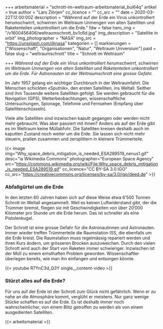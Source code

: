 +++
arbeitsmaterial = "schrott-im-weltraum-arbeitsmaterial_bui64q"
artikel = true
author = "Lars Ziörjen"
cc_licence = ""
cc_src = ""
date = 2020-03-22T12:00:00Z
description = "Während auf der Erde ein Virus unkontrolliert herumschwirrt, schwirren im Weltraum Unmengen von alten Satelliten und Raketenteilen unkontrolliert um die Erde."
fdw = false
hero_img = "/v1600456406/weltraumschrott_bv1c6d.jpg"
img_description = "Satellite in orbit"
img_photographer = "NASA"
img_src = "https://unsplash.com/@nasa"
kategorien = []
markierungen = ["Wissenschaft", "Organisationen", "Natur", "Weltraum Universium"]
paid = false
slug = "weltraumschrott"
title = "Schrott im Weltraum"

+++
_Während auf der Erde ein Virus unkontrolliert herumschwirrt, schwirren im Weltraum Unmengen von alten Satelliten und Raketenteilen unkontrolliert um die Erde. Für Astronauten ist der Weltraumschrott eine grosse Gefahr._

Im Jahr 1957 gelang ein wichtiger Durchbruch in der Weltraumfahrt. Die Menschen schickten «Sputnik», den ersten Satelliten, ins Weltall. Seither sind ihm Tausende weitere Satelliten gefolgt. Sie werden gebraucht für die Navigation (GPS), Wetterbeobachtungen, wissenschaftliche Untersuchungen, Spionage, Telefonie und Fernsehen (Empfang über Satellitenschüsseln).​

Viele alte Satelliten sind inzwischen kaputt gegangen oder werden nicht mehr gebraucht. Was aber passiert mit ihnen? Anders als auf der Erde gibt es im Weltraum keine Müllabfuhr. Die Satelliten kreisen deshalb auch im kaputten Zustand noch weiter um die Erde. Sie lassen sich nicht mehr steuern, prallen zusammen und zersplittern in kleinere Trümmerteile.

{{< image img="Why_space_debris_mitigation_is_needed_ESA289519_nenus1.gif" desc="ia Wikimedia Commons" photographer="European Space Agency" src="https://commons.wikimedia.org/wiki/File:Why_space_debris_mitigation_is_needed_ESA289519.gif" cc_licence="CC BY-SA 3.0 IGO" cc_src="https://creativecommons.org/licenses/by-sa/3.0/igo/deed.de" >}}

### Abfallgürtel um die Erde

In den letzten 60 Jahren haben sich auf diese Weise etwa 6‘500 Tonnen Schrott im Weltall angesammelt. Weil es keinen Luftwiderstand gibt, der die Trümmer bremst, fliegen sie mit Geschwindigkeiten von über 20‘000 Kilometer pro Stunde um die Erde herum. Das ist schneller als eine Pistolenkugel.

Der Schrott ist eine grosse Gefahr für die Astronautinnen und Astronauten. Immer wieder treffen Trümmerteile die Raumstation ISS, die ebenfalls um die Erde kreist. Die Raumstation muss regelmässig repariert werden und ihren Kurs ändern, um grösseren Brocken auszuweichen. Durch den vielen Schrott wird auch der Start von Raketen immer schwieriger. Inzwischen ist der Müll zu einem ernsthaften Problem geworden. Wissenschaftler überlegen bereits, wie man ihn einfangen und entsorgen könnte.

{{< youtube R7YnC3d_Q3Y single__content-video >}}

### Stürzt alles auf die Erde?

Für uns auf der Erde ist der Schrott zum Glück nicht gefährlich. Wenn er zu nahe an die Atmosphäre kommt, verglüht er meistens. Nur ganz wenige Stücke schaffen es auf die Erde. Es ist deshalb immer noch wahrscheinlicher, von einem Blitz getroffen zu werden als von einem ausgedienten Satelliten.




{{< arbeitsmaterial >}}

